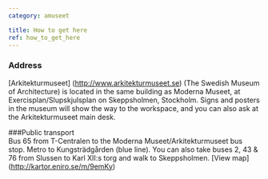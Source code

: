 ```yaml
---
category: amuseet

title: How to get here
ref: how_to_get_here
---
```


### Address  
[Arkitekturmuseet] (http://www.arkitekturmuseet.se) (The Swedish Museum of Architecture) is located in the same building as Moderna Museet, at Exercisplan/Slupskjulsplan on Skeppsholmen, Stockholm. Signs and posters in the museum will show the way to the workspace, and you can also ask at the Arkitekturmuseet main desk.   

###Public transport   
Bus 65 from T-Centralen to the Moderna Museet/Arkitekturmuseet bus stop. Metro to Kungsträdgården (blue line). You can also take buses 2, 43 & 76 from Slussen to Karl XII:s torg and walk to Skeppsholmen. [View map] (http://kartor.eniro.se/m/9emKy)